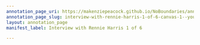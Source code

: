 ```yaml
---
annotation_page_uri: https://makenziepeacock.github.io/NoBoundaries/annotations/interview-with-rennie-harris-1-of-6-canvas-1--you-re-looking-good----.json
annotation_page_slug: interview-with-rennie-harris-1-of-6-canvas-1--you-re-looking-good----
layout: annotation_page
manifest_label: Interview with Rennie Harris 1 of 6

---
```


